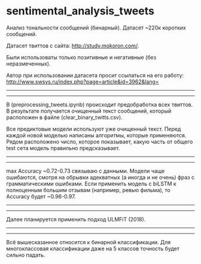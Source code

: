# sentimental_analysis_tweets
Анализ тональности сообщений (бинарный). Датасет ~220к коротких сообщений.

Датасет твиттов с сайта: http://study.mokoron.com/.

Были использоваты только позитивные и негативные (без неразмеченных).

Автор при использовании датасета просит ссылаться на его работу: http://www.swsys.ru/index.php?page=article&id=3962&lang=
_________________________________________________________________________________________________________________________

_________________________________________________________________________________________________________________________
В (preprocessing_tweets.ipynb) происходит предобработка всех твиттов. В результате получается очищенный текст сообщений, который расположен в файле (clear_binary_twitts.csv).

Все предиктовые модели используют уже очищенный текст. Перед каждой новой моделью написаны алгоритмы, которые применяются. Рядом расположено число, которое показывает, какую часть от общего test сета модель правильно предсказывает.
_________________________________________________________________________________________________________________________

_________________________________________________________________________________________________________________________

max Accuracy ~0.72-0.73 cвязываю с данными. Модели чаще ошибаются, смотря на обрывки адекватных (а иногда и не очень) фраз с грамматическими ошибками. Если применить модель с biLSTM к полноценным большим отзывам (например, ревью фильма), то Accuracy будет ~0.96-0.97.

_________________________________________________________________________________________________________________________

_________________________________________________________________________________________________________________________

Далее планируется применить подход ULMFiT (2018).
_________________________________________________________________________________________________________________________

_________________________________________________________________________________________________________________________

Всё вышесказанное относится к бинарной классификации. Для многоклассовая классификации даже на 5 классов точность будет сильно падать.
